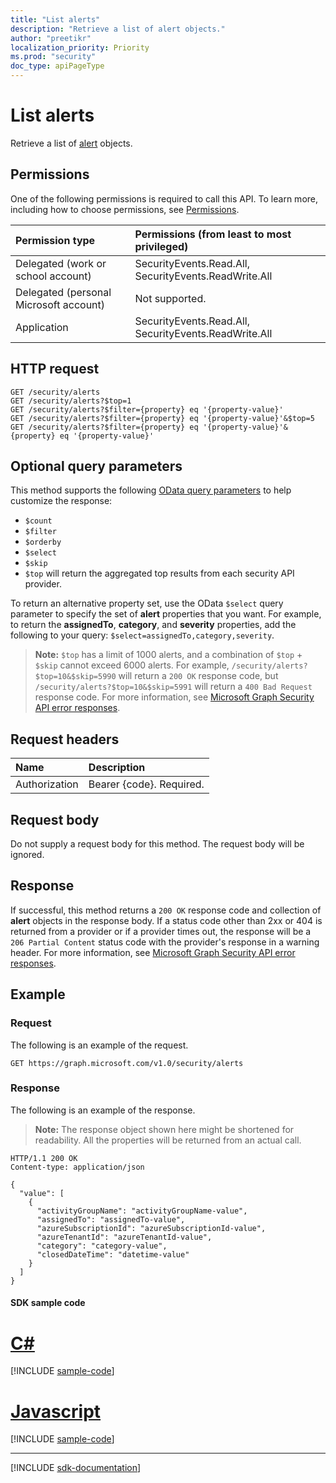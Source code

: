 ```yaml
---
title: "List alerts"
description: "Retrieve a list of alert objects."
author: "preetikr"
localization_priority: Priority
ms.prod: "security"
doc_type: apiPageType
---
```


# List alerts

Retrieve a list of [alert](../resources/alert.md) objects.

## Permissions

One of the following permissions is required to call this API. To learn more, including how to choose permissions, see [Permissions](/graph/permissions-reference).

|Permission type      | Permissions (from least to most privileged)              |
|:--------------------|:---------------------------------------------------------|
|Delegated (work or school account) |  SecurityEvents.Read.All, SecurityEvents.ReadWrite.All  |
|Delegated (personal Microsoft account) |  Not supported.  |
|Application | SecurityEvents.Read.All, SecurityEvents.ReadWrite.All |

## HTTP request

<!-- { "blockType": "ignored" } -->

```http
GET /security/alerts
GET /security/alerts?$top=1
GET /security/alerts?$filter={property} eq '{property-value}'
GET /security/alerts?$filter={property} eq '{property-value}'&$top=5
GET /security/alerts?$filter={property} eq '{property-value}'&{property} eq '{property-value}'
```

## Optional query parameters

This method supports the following [OData query parameters](/graph/query-parameters) to help customize the response:

- `$count`
- `$filter`
- `$orderby`
- `$select`
- `$skip`
- `$top` will return the aggregated top results from each security API provider.  

To return an alternative property set, use the OData `$select` query parameter to specify the set of **alert** properties that you want.  For example, to return the **assignedTo**, **category**, and **severity** properties, add the following to your query: `$select=assignedTo,category,severity`.

> **Note:** `$top` has a limit of 1000 alerts, and a combination of `$top` + `$skip` cannot exceed 6000 alerts. For example, `/security/alerts?$top=10&$skip=5990` will return a `200 OK` response code, but `/security/alerts?$top=10&$skip=5991` will return a `400 Bad Request` response code.  For more information, see [Microsoft Graph Security API error responses](../resources/security-error-codes.md).

## Request headers

| Name      |Description|
|:----------|:----------|
| Authorization  | Bearer {code}. Required.|

## Request body

Do not supply a request body for this method. The request body will be ignored.

## Response

If successful, this method returns a `200 OK` response code and collection of **alert** objects in the response body. If a status code other than 2xx or 404 is returned from a provider or if a provider times out, the response will be a `206 Partial Content` status code with the provider's response in a warning header. For more information, see [Microsoft Graph Security API error responses](../resources/security-error-codes.md).

## Example

### Request

The following is an example of the request.
<!-- {
  "blockType": "request",
  "name": "get_alerts"
}-->

```http
GET https://graph.microsoft.com/v1.0/security/alerts
```

### Response

The following is an example of the response.

>**Note:** The response object shown here might be shortened for readability. All the properties will be returned from an actual call.
<!-- {
  "blockType": "response",
  "truncated": true,
  "@odata.type": "microsoft.graph.alert",
  "isCollection": true
} -->

```http
HTTP/1.1 200 OK
Content-type: application/json

{
  "value": [
    {
      "activityGroupName": "activityGroupName-value",
      "assignedTo": "assignedTo-value",
      "azureSubscriptionId": "azureSubscriptionId-value",
      "azureTenantId": "azureTenantId-value",
      "category": "category-value",
      "closedDateTime": "datetime-value"
    }
  ]
}
```
#### SDK sample code
# [C#](#tab/cs)
[!INCLUDE [sample-code](../includes/get_alerts-Cs-snippets.md)]

# [Javascript](#tab/javascript)
[!INCLUDE [sample-code](../includes/get_alerts-Javascript-snippets.md)]

---

[!INCLUDE [sdk-documentation](../includes/snippets_sdk_documentation_link.md)]

<!-- uuid: 8fcb5dbc-d5aa-4681-8e31-b001d5168d79
2015-10-25 14:57:30 UTC -->
<!-- {
  "type": "#page.annotation",
  "description": "List alerts",
  "keywords": "",
  "section": "documentation",
  "tocPath": "",
  "suppressions": [
    "Error: /api-reference/v1.0/api/alert-list.md:\r\n      BookmarkMissing: '[#tab/cs](C#)'. Did you mean: #c (score: 5)",
    "Error: /api-reference/v1.0/api/alert-list.md:\r\n      BookmarkMissing: '[#tab/javascript](Javascript)'. Did you mean: #javascript (score: 4)"
  ]
}-->

